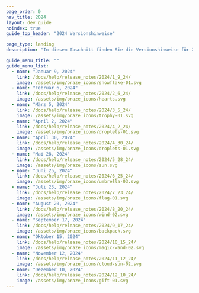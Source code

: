 ```yaml
---
page_order: 0
nav_title: 2024
layout: dev_guide
noindex: true
guide_top_header: "2024 Versionshinweise"

page_type: landing
description: "In diesem Abschnitt finden Sie die Versionshinweise für 2024."

guide_menu_title: ""
guide_menu_list:
  - name: "Januar 9, 2024"
    link: /docs/help/release_notes/2024/1_9_24/
    image: /assets/img/braze_icons/snowflake-01.svg
  - name: "Februar 6, 2024"
    link: /docs/help/release_notes/2024/2_6_24/
    image: /assets/img/braze_icons/hearts.svg
  - name: "März 5, 2024"
    link: /docs/help/release_notes/2024/3_5_24/
    image: /assets/img/braze_icons/trophy-01.svg
  - name: "April 2, 2024"
    link: /docs/help/release_notes/2024/4_2_24/
    image: /assets/img/braze_icons/droplets-01.svg
  - name: "April 30, 2024"
    link: /docs/help/release_notes/2024/4_30_24/
    image: /assets/img/braze_icons/droplets-01.svg
  - name: "Mai 28, 2024"
    link: /docs/help/release_notes/2024/5_28_24/
    image: /assets/img/braze_icons/sun.svg
  - name: "Juni 25, 2024"
    link: /docs/help/release_notes/2024/6_25_24/
    image: /assets/img/braze_icons/umbrella-03.svg
  - name: "Juli 23, 2024"
    link: /docs/help/release_notes/2024/7_23_24/
    image: /assets/img/braze_icons/flag-01.svg
  - name: "August 20, 2024"
    link: /docs/help/release_notes/2024/8_20_24/
    image: /assets/img/braze_icons/wind-02.svg
  - name: "September 17, 2024"
    link: /docs/help/release_notes/2024/9_17_24/
    image: /assets/img/braze_icons/backpack.svg
  - name: "Oktober 15, 2024"
    link: /docs/help/release_notes/2024/10_15_24/
    image: /assets/img/braze_icons/magic-wand-02.svg
  - name: "November 12, 2024"
    link: /docs/help/release_notes/2024/11_12_24/
    image: /assets/img/braze_icons/cloud-sun-02.svg
  - name: "Dezember 10, 2024"
    link: /docs/help/release_notes/2024/12_10_24/
    image: /assets/img/braze_icons/gift-01.svg
---
```

